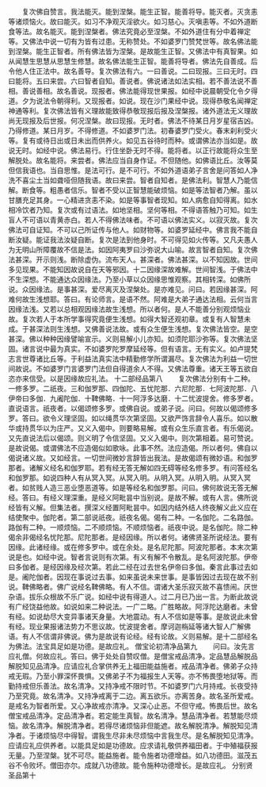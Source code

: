 <!-- { "loadSidebar": true } -->
　　复次佛自赞言。我法能灭。能到涅槃。能生正智。能善将导。能灭者。灭贪恚等诸烦恼火。故曰能灭。如习不净观灭淫欲火。如习慈心。灭嗔恚等。不如外道断食等法。故名能灭。能到涅槃者。佛法究竟必至涅槃。不如外道住有分中着禅定等。又佛法中说一切有为皆有过患。无称赞处。不如婆罗门赞梵世等。故名佛法能到涅槃。能生正智者。所有佛法皆为涅槃。是故能生正智。又佛法中有真智果。如从闻慧生思慧从思慧生修慧。故名佛法能生正智。能善将导者。佛法先自善成。后令他人住正法中。故名善导。复次佛法有六。一曰善说。二曰现报。三曰无时。四曰能将。五曰来尝。六曰智者自知。善说者。佛说诸法如法实相。若不善法说不善相。善说善相。故名善说。现报者。佛法能得现世果报。如经中说晨朝受化令夕得道。夕为说法令朝得利。又现报者。如说。现在沙门果经中说。现得恭敬名闻禅定神通等利。复次佛法皆有义理故能致得恭敬现报后报及涅槃报。诸外道法无义理故尚无现报及后世报。何况涅槃。故曰现报。无时者。佛法不待某日月岁星宿吉凶。乃得修道。某日月岁。不得修道。不如婆罗门法。初春婆罗门受火。春末刹利受火等。复有或待日出或日未出而供养火。如见五谷待时而种。或谓佛法亦当如是。故说无时。如经中说。佛法易行。行住坐卧无时不得。能将者。以正行故能将众生至解脱处。故名能将。来尝者。佛法应当自身作证。不但随他。如佛语比丘。汝等莫但信我语也。当自思惟。是法可行。是不可行。不如外道语弟子言舍是问答如人净洗不喜尘土当如聋哑但随我语。故曰来尝。智者自知者。是佛法利。智慧人乃能信解。断食等。粗愚者信乐。智者不受以正智慧能破烦恼。如是等法智者乃解。虽以甘膳充足其身。一心精进贪恚不染。如是等事智者现知。如人病愈自知得离。如水相冷饮者乃知。复次或有过语法。如地坚相。坚何等相。不得语答触乃可知。如生盲人不可语以青黄赤白。若人不得佛法味者。不可语以佛法实义。以寂灭故。复次佛法可自证知。不可以己所证传与他人。如财物等。如婆罗延经中。佛言我不能自断汝疑。能证我法汝疑自断。复次是法到他身时。不可得见如火传等。又凡夫愚人为无明山所障覆故不信是法。如因阿夷罗曰沙弥说大山喻。故言智者自知。复次佛法甚深。开示则浅。断除虚伪。流布天人。甚深者。佛法甚深。以不知因故。世间多见现果。不能知因故说自在天等邪因。十二因缘深故难解。世间智浅。于佛法中不生深想。不能通达众因缘法。乃至小草以众因缘思惟观察。其相转深。如佛所说。众因缘法。是事甚深。爱尽离灭及涅槃处。是亦难见。问曰。若因缘甚深。阿难何故生浅想耶。答曰。有论师言。是语不然。阿难是大弟子通达法相。云何当言因缘法浅。又若以总相观因缘法故生浅想。所以者何。是人不能善分别观烦恼业故。复次若人于本所学事得究竟便生浅想。如得大智还观初章。或复有人智慧未成。于甚深法则生浅想。又佛善说法故。或有众生便生浅想。复次佛法皆空。是空甚深。佛以种种因缘譬喻宣示。义则易解小儿亦知。如须陀耶沙弥等。复次佛法坚固。诸言说中最为真实。不如婆罗陀罗摩延经等。但有语言。无有实义。如卢提梵志言世尊诸比丘等。于利益法真实法中精勤修学所谓漏尽。复次佛法为利益一切世间故说。不如婆罗门言婆罗门法但自得道余人不得。又佛法尊重。诸天王等五欲自恣亦来信受。以是因缘故应礼法。
十二部经品第八
　　复次佛法分别有十二种。一修多罗。二祇夜。三和伽罗那、四伽陀、五忧陀那．六尼陀那．七阿波陀那．八伊帝曰多伽．九阇陀伽．十鞞佛略．十一阿浮多达磨．十二忧波提舍。修多罗者。直说语言。祇夜者。以偈颂修多罗。或佛自说。或弟子说。问曰。何故以偈颂修多罗。答曰。欲令义理坚固。如以绳贯华次第坚固。又欲严饰言辞令人喜乐。如以散华或持贯华以为庄严。又义入偈中。则要略易解。或有众生乐直言者。有乐偈说。又先直说法后以偈颂。则义明了令信坚固。又义入偈中。则次第相着。易可赞说。是故说偈。或谓佛法不应造偈似如歌咏。此事不然。法应造偈。所以者何。佛自以偈说诸义故。又如经言。一切世间微妙言辞皆出我法。是故偈颂有微妙语。和伽罗那者。诸解义经名和伽罗耶。若有经无答无解如四无碍等经名修多罗。有问答经名和伽罗那。如说四种人有从冥入冥。从冥入明。从明入冥。从明入明。从冥入冥者。如贫贱人造三恶业堕恶道等。如是等经名和伽罗那。问曰。佛何故说无答无解经。答曰。有经义理深重。是经义阿毗昙中当别说。是故不解。或有人言。佛所说经皆有义解。但集法者。撰深义经置阿毗昙中。如因内结外结人终夜解义此义应在结使聚中。伽陀者。第二部说祇夜。祇夜名偈。偈有二种。一名伽陀。二名路伽。路伽有二种。一顺烦恼。二不顺烦恼。不顺烦恼者。祇夜中说。是名伽陀。除二种偈余非偈经名忧陀那。尼陀那者。是经因缘。所以者何。诸佛贤圣所说经法。要有因缘。此诸经缘。或在修多罗中。或在余处。是名尼陀那。阿波陀那者。本末次第说是也。如经中说。智者言说则有次第。有义有解不令散乱。是名阿波陀那。伊帝曰多伽者。是经因缘及经次第。若此二经在过去世名伊帝曰多伽。秦言此事过去如是。阇陀伽者。因现在事说过去事。如来虽说未来世事。是事皆因过去现在故不别说。鞞佛略者。佛广说经名鞞佛略。有人不信。谓诸大圣乐寂灭故不喜愦闹。厌世杂语。拔乐众根故不乐广说。如经中说有得道人。过二月已乃出一言。为断此故说有广经饶益他故。如说如来二种说法。一广二略。广胜略故。阿浮陀达磨者。未曾有经。如说劫尽大变异事诸天身量。大地震动。有人不信如是等事。是故说此未曾有经。现业果报诸法势力不思议故。忧波提舍者。摩诃迦栴延等诸大智人广解佛语。有人不信谓非佛说。佛为是故说有论经。经有论故。义则易解。是十二部经名为佛法。法宝具足如是功德。是故应礼。
僧宝论初清净品第九
　　问曰。汝先言应礼僧。何故应礼。答曰。佛于处处自赞叹僧。是僧宝戒品清净。定品慧品解脱品解脱知见品清净。应请应礼合掌供养无上福田能益施者。戒品清净者。佛弟子众持戒无瑕。乃至小罪深怀畏惧。又佛弟子不为福报生人天等。亦不怖畏堕地狱等。而勤持戒但乐善法。故名清净。又持净戒不限时节。不如婆罗门六月持戒。长夜受持乃至究竟。故名清净。又持净戒离于二边。离五欲乐。亦离苦身。故名圣所爱戒。是戒名为智者所爱。又心净故戒亦清净。又深心止恶。不但守戒。怖畏后世。故名僧宝戒品清净。定品清净者。若定能生真智。故名清净。慧品清净者。若慧能尽烦恼。故名清净。解脱清净者。若得尽诸烦恼非但能遮。故名解脱清净。解脱知见清净者。于诸烦恼尽中得智。谓我生尽非未尽烦恼中言我生尽。是名解脱知见清净。应请应礼应供养者。以能具足如是功德故。应求请礼敬供养福田者。于中殖福获报无量。乃至涅槃。犹不可尽。能益施者。能令施者功德增益。如八功德田。滋茂五谷不令败坏。僧田亦尔。成就八功德故。能令施种功德增长。是故应礼。
分别贤圣品第十
